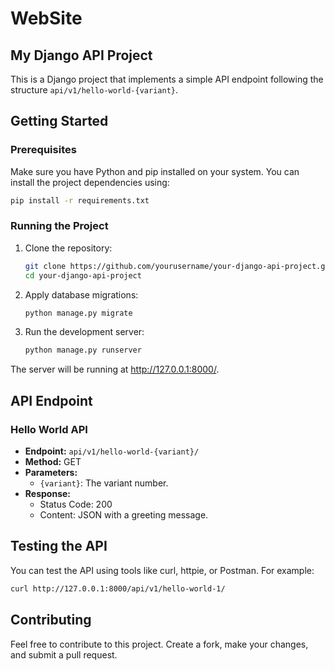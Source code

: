 # WebSite

## My Django API Project

This is a Django project that implements a simple API endpoint following the structure `api/v1/hello-world-{variant}`.

## Getting Started

### Prerequisites

Make sure you have Python and pip installed on your system. You can install the project dependencies using:

```bash
pip install -r requirements.txt
```

### Running the Project

1. Clone the repository:

   ```bash
   git clone https://github.com/yourusername/your-django-api-project.git
   cd your-django-api-project
   ```

2. Apply database migrations:

   ```bash
   python manage.py migrate
   ```

3. Run the development server:

   ```bash
   python manage.py runserver
   ```

The server will be running at http://127.0.0.1:8000/.

## API Endpoint

### Hello World API

- **Endpoint:** `api/v1/hello-world-{variant}/`
- **Method:** GET
- **Parameters:**
  - `{variant}`: The variant number.
- **Response:**
  - Status Code: 200
  - Content: JSON with a greeting message.

## Testing the API

You can test the API using tools like curl, httpie, or Postman. For example:

```bash
curl http://127.0.0.1:8000/api/v1/hello-world-1/
```

## Contributing

Feel free to contribute to this project. Create a fork, make your changes, and submit a pull request.